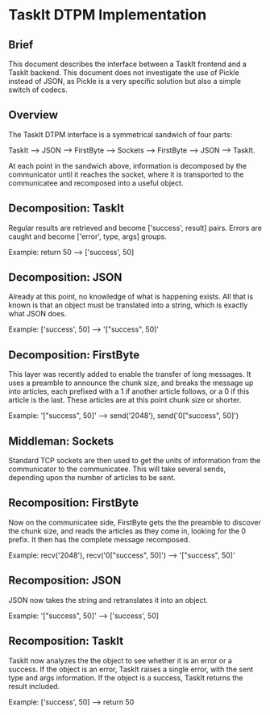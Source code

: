 TaskIt DTPM Implementation
==========================

Brief
-----

This document describes the interface between a TaskIt frontend and a TaskIt 
backend. This document does not investigate the use of Pickle instead of JSON, 
as Pickle is a very specific solution but also a simple switch of codecs.

Overview
--------

The TaskIt DTPM interface is a symmetrical sandwich of four parts: 

TaskIt --> JSON --> FirstByte --> Sockets --> FirstByte --> JSON --> TaskIt. 

At each point in the sandwich above, information is decomposed by the 
communicator until it reaches the socket, where it is transported to the 
communicatee and recomposed into a useful object.

Decomposition: TaskIt
---------------------

Regular results are retrieved and become ['success', result] pairs. Errors are 
caught and become ['error', type, args] groups.

Example: return 50 --> ['success', 50]

Decomposition: JSON
-------------------

Already at this point, no knowledge of what is happening exists. All that is 
known is that an object must be translated into a string, which is exactly what 
JSON does.

Example: ['success', 50] --> '["success", 50]'

Decomposition: FirstByte
------------------------

This layer was recently added to enable the transfer of long messages. It uses 
a preamble to announce the chunk size, and breaks the message up into articles, 
each prefixed with a 1 if another article follows, or a 0 if this article is 
the last. These articles are at this point chunk size or shorter.

Example: '["success", 50]' --> send('2048'), send('0["success", 50]')

Middleman: Sockets
------------------

Standard TCP sockets are then used to get the units of information from the 
communicator to the communicatee. This will take several sends, depending upon 
the number of articles to be sent.

Recomposition: FirstByte
------------------------

Now on the communicatee side, FirstByte gets the the preamble to discover the 
chunk size, and reads the articles as they come in, looking for the 0 prefix. 
It then has the complete message recomposed.

Example: recv('2048'), recv('0["success", 50]') --> '["success", 50]'

Recomposition: JSON
-------------------

JSON now takes the string and retranslates it into an object.

Example: '["success", 50]' --> ['success', 50]

Recomposition: TaskIt
---------------------

TaskIt now analyzes the the object to see whether it is an error or a success. 
If the object is an error, TaskIt raises a single error, with the sent type and 
args information. If the object is a success, TaskIt returns the result 
included.

Example: ['success', 50] --> return 50
